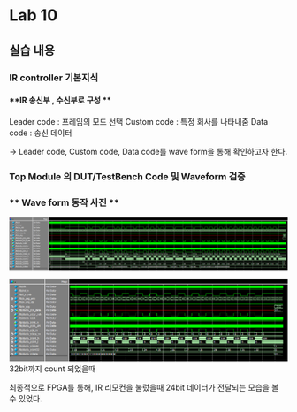 # Lab 10
## 실습 내용
### **IR controller 기본지식**
#### **IR 송신부 , 수신부로 구성 **
Leader code : 프레임의 모드 선택
Custom code : 특정 회사를 나타내줌
Data code : 송신 데이터

-> Leader code, Custom code, Data code를  wave form을 통해 확인하고자 한다. 

### **Top Module 의 DUT/TestBench Code 및 Waveform 검증**
### ** Wave form 동작 사진 **
![](https://github.com/Beakyewon/logic-design/blob/master/practice10/graph.PNG)

![](https://github.com/Beakyewon/logic-design/blob/master/practice10/GRAPH%20B.PNG)
32bit까지 count 되었을때 

최종적으로 FPGA를 통해, IR 리모컨을 눌렀을때 24bit 데이터가 전달되는 모습을 볼 수 있었다.
<!--stackedit_data:
eyJoaXN0b3J5IjpbLTE5Mzc3Nzk3NTcsLTExNDIyMjY5MzMsMT
U2MDQwMzQ5OCwtOTY1MDg4MDU3XX0=
-->